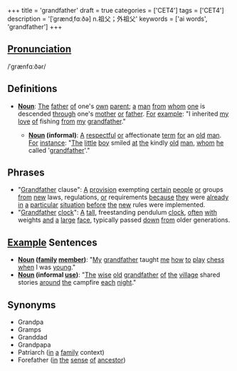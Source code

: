 +++
title = 'grandfather'
draft = true
categories = ['CET4']
tags = ['CET4']
description = '[ˈgrændˌfɑːðə] n.祖父；外祖父'
keywords = ['ai words', 'grandfather']
+++

## [Pronunciation](/post/pronunciation/)
/ˈɡrænfɑːðər/

## Definitions
- **[Noun](/post/noun/)**: [The](/post/the/) [father](/post/father/) [of](/post/of/) one's [own](/post/own/) [parent](/post/parent/); [a](/post/a/) [man](/post/man/) [from](/post/from/) [whom](/post/whom/) [one](/post/one/) is descended [through](/post/through/) one's [mother](/post/mother/) [or](/post/or/) [father](/post/father/). [For](/post/for/) [example](/post/example/): "I inherited [my](/post/my/) [love](/post/love/) [of](/post/of/) fishing [from](/post/from/) [my](/post/my/) [grandfather](/post/grandfather/)."

  - **[Noun](/post/noun/) (informal)**: [A](/post/a/) [respectful](/post/respectful/) [or](/post/or/) affectionate [term](/post/term/) [for](/post/for/) an [old](/post/old/) [man](/post/man/). [For](/post/for/) [instance](/post/instance/): "[The](/post/the/) [little](/post/little/) [boy](/post/boy/) smiled [at](/post/at/) [the](/post/the/) kindly [old](/post/old/) [man](/post/man/), [whom](/post/whom/) [he](/post/he/) called '[grandfather](/post/grandfather/)'."

## Phrases
- "[Grandfather](/post/grandfather/) clause": [A](/post/a/) [provision](/post/provision/) exempting [certain](/post/certain/) [people](/post/people/) [or](/post/or/) groups [from](/post/from/) [new](/post/new/) laws, regulations, [or](/post/or/) requirements [because](/post/because/) [they](/post/they/) were [already](/post/already/) [in](/post/in/) [a](/post/a/) [particular](/post/particular/) [situation](/post/situation/) [before](/post/before/) [the](/post/the/) [new](/post/new/) rules were implemented.
- "[Grandfather](/post/grandfather/) [clock](/post/clock/)": [A](/post/a/) [tall](/post/tall/), freestanding pendulum [clock](/post/clock/), [often](/post/often/) [with](/post/with/) weights [and](/post/and/) [a](/post/a/) [large](/post/large/) [face](/post/face/), typically passed [down](/post/down/) [from](/post/from/) older generations.
  
## [Example](/post/example/) Sentences
- **[Noun](/post/noun/) ([family](/post/family/) [member](/post/member/))**: "[My](/post/my/) [grandfather](/post/grandfather/) taught [me](/post/me/) [how](/post/how/) [to](/post/to/) [play](/post/play/) [chess](/post/chess/) [when](/post/when/) I was [young](/post/young/)."
- **[Noun](/post/noun/) (informal [use](/post/use/))**: "[The](/post/the/) [wise](/post/wise/) [old](/post/old/) [grandfather](/post/grandfather/) [of](/post/of/) [the](/post/the/) [village](/post/village/) shared stories [around](/post/around/) [the](/post/the/) campfire [each](/post/each/) [night](/post/night/)."

## Synonyms
- Grandpa
- Gramps
- Granddad
- Grandpapa
- Patriarch ([in](/post/in/) [a](/post/a/) [family](/post/family/) context)
- Forefather ([in](/post/in/) [the](/post/the/) [sense](/post/sense/) [of](/post/of/) [ancestor](/post/ancestor/))

